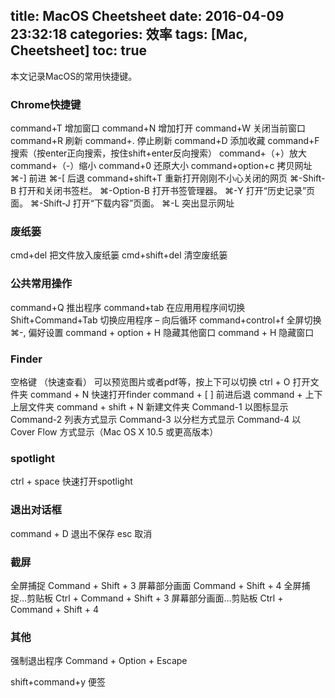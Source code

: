 title: MacOS Cheetsheet
date: 2016-04-09 23:32:18
categories: 效率
tags: [Mac, Cheetsheet]
toc: true
---

本文记录MacOS的常用快捷键。

### Chrome快捷键

command+T  增加窗口    command+N 增加打开
command+W 关闭当前窗口
command+R 刷新    command+. 停止刷新
command+D 添加收藏
command+F 搜索（按enter正向搜索，按住shift+enter反向搜索）
command+（+）放大  command+（-）缩小  command+0 还原大小
command+option+c 拷贝网址
⌘-] 前进 ⌘-[ 后退 
command+shift+T 重新打开刚刚不小心关闭的网页
⌘-Shift-B  打开和关闭书签栏。
⌘-Option-B  打开书签管理器。
⌘-Y  打开“历史记录”页面。
⌘-Shift-J  打开“下载内容”页面。
⌘-L 突出显示网址
 
 
### 废纸篓

cmd+del 把文件放入废纸篓
cmd+shift+del 清空废纸篓
 
 
### 公共常用操作

command+Q 推出程序
command+tab 在应⽤用程序间切换 Shift+Command+Tab          切换应用程序 – 向后循环
command+control+f 全屏切换  
⌘-, 偏好设置
command + option + H 隐藏其他窗口   command + H 隐藏窗口

### Finder

空格键 （快速查看） 可以预览图片或者pdf等，按上下可以切换
ctrl + O 打开文件夹
command + N 快速打开finder
command + [ ] 前进后退
command + 上下 上层文件夹
command + shift + N 新建文件夹
Command-1 以图标显示
Command-2 列表方式显示
Command-3 以分栏方式显示
Command-4 以 Cover Flow 方式显示（Mac OS X 10.5 或更高版本）
 
 
### spotlight

ctrl + space 快速打开spotlight
 
### 退出对话框

command + D 退出不保存
esc 取消

### 截屏
全屏捕捉 Command + Shift + 3
屏幕部分画面 Command + Shift + 4
全屏捕捉…剪贴板 Ctrl + Command + Shift + 3
屏幕部分画面…剪贴板 Ctrl + Command + Shift + 4
 
 
### 其他

强制退出程序 Command + Option + Escape
 
shift+command+y 便签
